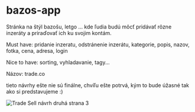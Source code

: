 # bazos-app

Stránka na štýl bazošu, letgo ... kde ľudia budú môcť pridávať rôzne inzeráty a priraďovať ich ku svojim kontám.

Must have: pridanie inzeratu, odstránenie inzerátu, kategorie, popis, nazov, fotka, cena, adresa, login

Nice to have: sorting, vyhladavanie, tagy...

Názov: trade.co

tieto návrhy ešte nie sú finálne, chvíľu ešte potrvá, kým to bude úžasné tak ako si predstavujeme :)


![Trade Sell návrh druhá strana 3](https://user-images.githubusercontent.com/56106334/109392923-39775100-791f-11eb-98bd-5d72af231c45.png)
